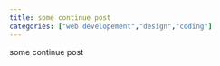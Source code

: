```yaml
---
title: some continue post
categories: ["web developement","design","coding"]
---
```

some continue post
